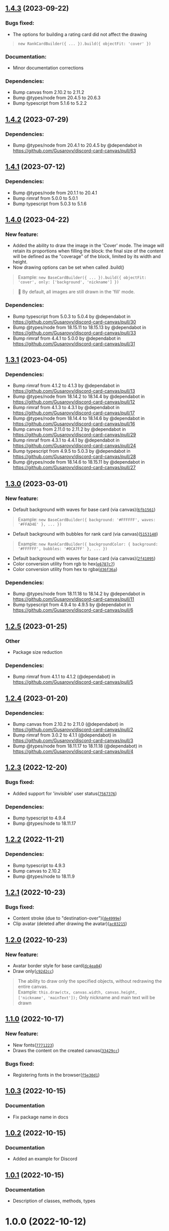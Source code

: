 ## [1.4.3](https://github.com/Gusarovv/discord-card-canvas/compare/v1.4.2...v1.4.3) (2023-09-22)
### Bugs fixed:
* The options for building a rating card did not affect the drawing
> `new RankCardBuilder({ ... }).build({ objectFit: 'cover' })`

### Documentation:
* Minor documentation corrections

### Dependencies:
* Bump canvas from 2.10.2 to 2.11.2
* Bump @types/node from 20.4.5 to 20.6.3
* Bump typescript from 5.1.6 to 5.2.2

## [1.4.2](https://github.com/Gusarovv/discord-card-canvas/compare/v1.4.1...v1.4.2) (2023-07-29)

### Dependencies:
* Bump @types/node from 20.4.1 to 20.4.5 by @dependabot in https://github.com/Gusarovv/discord-card-canvas/pull/63


## [1.4.1](https://github.com/Gusarovv/discord-card-canvas/compare/v1.4.0...v1.4.1) (2023-07-12)

### Dependencies:
* Bump @types/node from 20.1.1 to 20.4.1
* Bump rimraf from 5.0.0 to 5.0.1
* Bump typescript from 5.0.3 to 5.1.6

## [1.4.0](https://github.com/Gusarovv/discord-card-canvas/compare/v1.3.1...v1.4.0) (2023-04-22)

### New feature:

* Added the ability to draw the image in the 'Cover' mode.  The image will retain its proportions when filling the block: the final size of the content will be defined as the "coverage" of the block, limited by its width and height.
* Now drawing options can be set when called .build()
> Example: `new BaseCardBuilder({ ... }).build({ objectFit: 'cover', only: ['background', 'nickname'] })`

> 🔹 By default, all images are still drawn in the 'fill' mode.


### Dependencies:

* Bump typescript from 5.0.3 to 5.0.4 by @dependabot in https://github.com/Gusarovv/discord-card-canvas/pull/30
* Bump @types/node from 18.15.11 to 18.15.13 by @dependabot in https://github.com/Gusarovv/discord-card-canvas/pull/33
* Bump rimraf from 4.4.1 to 5.0.0 by @dependabot in https://github.com/Gusarovv/discord-card-canvas/pull/31


## [1.3.1](https://github.com/Gusarovv/discord-card-canvas/compare/v1.3.0...v1.3.1) (2023-04-05)

### Dependencies:

* Bump rimraf from 4.1.2 to 4.1.3 by @dependabot in https://github.com/Gusarovv/discord-card-canvas/pull/13
* Bump @types/node from 18.14.2 to 18.14.4 by @dependabot in https://github.com/Gusarovv/discord-card-canvas/pull/12
* Bump rimraf from 4.1.3 to 4.3.1 by @dependabot in https://github.com/Gusarovv/discord-card-canvas/pull/17
* Bump @types/node from 18.14.4 to 18.14.6 by @dependabot in https://github.com/Gusarovv/discord-card-canvas/pull/16
* Bump canvas from 2.11.0 to 2.11.2 by @dependabot in https://github.com/Gusarovv/discord-card-canvas/pull/29
* Bump rimraf from 4.3.1 to 4.4.1 by @dependabot in https://github.com/Gusarovv/discord-card-canvas/pull/24
* Bump typescript from 4.9.5 to 5.0.3 by @dependabot in https://github.com/Gusarovv/discord-card-canvas/pull/28
* Bump @types/node from 18.14.6 to 18.15.11 by @dependabot in https://github.com/Gusarovv/discord-card-canvas/pull/27

## [1.3.0](https://github.com/Gusarovv/discord-card-canvas/compare/v1.2.5...v1.3.0) (2023-03-01)

### New feature:

- Default background with waves for base card (via canvas)([`6fb1561`](https://github.com/Gusarovv/discord-canvas-card/commit/6fb156140c254079786a924571420ed301cf4425))
> Example: `new BaseCardBuilder({ background: '#FFFFFF', waves: '#FFAD4E' }, ... })` 
- Default background with bubbles for rank card (via canvas)([`5153140`](https://github.com/Gusarovv/discord-canvas-card/commit/5153140c02f922d87cd49da9752261a3cdd45d4d))
> Example: `new RankCardBuilder({ backgroundColor: { background: '#FFFFFF', bubbles: '#0CA7FF' }, ... })`
- Default background with waves for base card (via canvas)([`2f41095`](https://github.com/Gusarovv/discord-canvas-card/commit/2f41095370b2ddef61c153188af93a15813ab447))
- Color conversion utility from rgb to hex([`e6787c7`](https://github.com/Gusarovv/discord-canvas-card/commit/e6787c7da25046294fbba1997c12b282844bcb86))
- Color conversion utility from hex to rgba([`d36f36a`](https://github.com/Gusarovv/discord-canvas-card/commit/d36f36a645f71368852616b740617c32580e2653))

### Dependencies:

* Bump @types/node from 18.11.18 to 18.14.2 by @dependabot in https://github.com/Gusarovv/discord-card-canvas/pull/11
* Bump typescript from 4.9.4 to 4.9.5 by @dependabot in https://github.com/Gusarovv/discord-card-canvas/pull/6

## [1.2.5](https://github.com/Gusarovv/discord-card-canvas/compare/v1.2.4...v1.2.5) (2023-01-25)

### Other

- Package size reduction

### Dependencies:

- Bump rimraf from 4.1.1 to 4.1.2 (@dependabot) in https://github.com/Gusarovv/discord-card-canvas/pull/5

## [1.2.4](https://github.com/Gusarovv/discord-card-canvas/compare/v1.2.3...v1.2.4) (2023-01-20)

### Dependencies:

- Bump canvas from 2.10.2 to 2.11.0 (@dependabot) in https://github.com/Gusarovv/discord-card-canvas/pull/2
- Bump rimraf from 3.0.2 to 4.1.1 (@dependabot) in https://github.com/Gusarovv/discord-card-canvas/pull/3
- Bump @types/node from 18.11.17 to 18.11.18 (@dependabot) in https://github.com/Gusarovv/discord-card-canvas/pull/4

## [1.2.3](https://github.com/Gusarovv/discord-card-canvas/compare/v1.2.2...v1.2.3) (2022-12-20)

### Bugs fixed:
- Added support for 'invisible' user status([`7567376`](https://github.com/Gusarovv/discord-canvas-card/commit/75673768f51b1070dc99de6a471023764b8ecf51))

### Dependencies:

- Bump typescript to 4.9.4
- Bump @types/node to 18.11.17

## [1.2.2](https://github.com/Gusarovv/discord-card-canvas/compare/v1.2.1...v1.2.2) (2022-11-21)

### Dependencies:

- Bump typescript to 4.9.3
- Bump canvas to 2.10.2
- Bump @types/node to 18.11.9

## [1.2.1](https://github.com/Gusarovv/discord-card-canvas/compare/v1.2.0...v1.2.1) (2022-10-23)

### Bugs fixed:

- Content stroke (due to "destination-over")([`de4999e`](https://github.com/Gusarovv/discord-canvas-card/commit/de4999e02d5475001ed4a817a34e318d68a4607a))
- Clip avatar (deleted after drawing the avatar)([`ac03215`](https://github.com/Gusarovv/discord-canvas-card/commit/ac03215189e0e815b8f59777f81a090632b3c3de))

## [1.2.0](https://github.com/Gusarovv/discord-card-canvas/compare/v1.1.0...v1.2.0) (2022-10-23)

### New feature:

- Avatar border style for base card([`dc4ea04`](https://github.com/Gusarovv/discord-canvas-card/commit/dc4ea0479fd1287aa11b52b827228ca46a86bfdf))
- Draw only([`c92d2cc`](https://github.com/Gusarovv/discord-canvas-card/commit/c92d2cccf9e8ae658814092df8ab2727afb96ad9))
> The ability to draw only the specified objects, without redrawing the entire canvas.\
> Example: `this.draw(ctx, canvas.width, canvas.height, ['nickname', 'mainText']);` Only nickname and main text will be drawn

## [1.1.0](https://github.com/Gusarovv/discord-card-canvas/compare/v1.0.3...v1.1.0) (2022-10-17)

### New feature:

- New fonts([`7771223`](https://github.com/Gusarovv/discord-canvas-card/commit/7771223f3aec3745d0871b7f4491620c57a8d701))
- Draws the content on the created canvas([`33429cc`](https://github.com/Gusarovv/discord-canvas-card/commit/33429cc7b66c32cec1b0cd8bf09cd59bd371da0d))

### Bugs fixed:

- Registering fonts in the browser([`f5e30d1`](https://github.com/Gusarovv/discord-canvas-card/commit/f5e30d1f20dfbba7c31b25790db5ddf2b8554bf7))

## [1.0.3](https://github.com/Gusarovv/discord-card-canvas/compare/v1.0.1...v1.0.2) (2022-10-15)

### Documentation

* Fix package name in docs

## [1.0.2](https://github.com/Gusarovv/discord-card-canvas/compare/v1.0.1...v1.0.2) (2022-10-15)

### Documentation

* Added an example for Discord

## [1.0.1](https://github.com/Gusarovv/discord-card-canvas/compare/v1.0.0...v1.0.1) (2022-10-15)

### Documentation

* Description of classes, methods, types

# 1.0.0 (2022-10-12)
